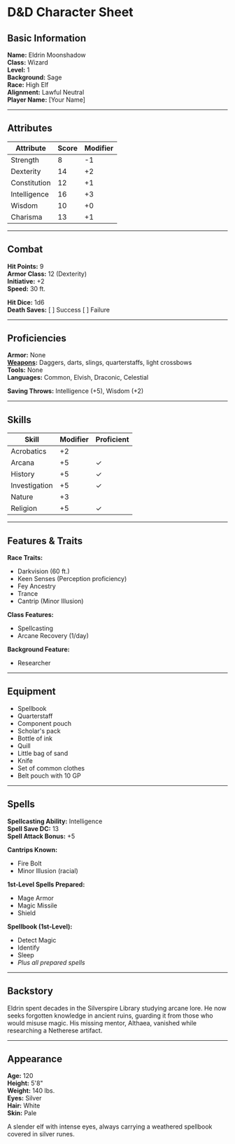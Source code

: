 # D&D Character Sheet

## Basic Information
**Name:** Eldrin Moonshadow  
**Class:** Wizard  
**Level:** 1  
**Background:** Sage  
**Race:** High Elf  
**Alignment:** Lawful Neutral  
**Player Name:** [Your Name]  

---

## Attributes
| Attribute | Score | Modifier |
|-----------|-------|----------|
| Strength  | 8     | -1       |
| Dexterity | 14    | +2       |
| Constitution | 12  | +1       |
| Intelligence | 16 | +3       |
| Wisdom    | 10    | +0       |
| Charisma  | 13    | +1       |

---

## Combat
**Hit Points:** 9  
**Armor Class:** 12 (Dexterity)  
**Initiative:** +2  
**Speed:** 30 ft.  

**Hit Dice:** 1d6  
**Death Saves:** [ ] Success [ ] Failure  

---

## Proficiencies
**Armor:** None  
**[Weapons](../Rules/DND.SRD.Wiki/Equipment/Weapons.md):** Daggers, darts, slings, quarterstaffs, light crossbows  
**Tools:** None  
**Languages:** Common, Elvish, Draconic, Celestial  

**Saving Throws:** Intelligence (+5), Wisdom (+2)  

---

## Skills
| Skill          | Modifier | Proficient |
|----------------|----------|------------|
| Acrobatics     | +2       |            |
| Arcana         | +5       | ✓          |
| History        | +5       | ✓          |
| Investigation  | +5       | ✓          |
| Nature         | +3       |            |
| Religion       | +5       | ✓          |

---

## Features & Traits
**Race Traits:**
- Darkvision (60 ft.)
- Keen Senses (Perception proficiency)
- Fey Ancestry
- Trance
- Cantrip (Minor Illusion)

**Class Features:**
- Spellcasting
- Arcane Recovery (1/day)

**Background Feature:**
- Researcher

---

## Equipment
- Spellbook
- Quarterstaff
- Component pouch
- Scholar's pack
- Bottle of ink
- Quill
- Little bag of sand
- Knife
- Set of common clothes
- Belt pouch with 10 GP

---

## Spells
**Spellcasting Ability:** Intelligence  
**Spell Save DC:** 13  
**Spell Attack Bonus:** +5  

**Cantrips Known:**
- Fire Bolt
- Minor Illusion (racial)

**1st-Level Spells Prepared:**
- Mage Armor
- Magic Missile
- Shield

**Spellbook (1st-Level):**
- Detect Magic
- Identify
- Sleep
- *Plus all prepared spells*

---

## Backstory
Eldrin spent decades in the Silverspire Library studying arcane lore. He now seeks forgotten knowledge in ancient ruins, guarding it from those who would misuse magic. His missing mentor, Althaea, vanished while researching a Netherese artifact.

---

## Appearance
**Age:** 120  
**Height:** 5'8"  
**Weight:** 140 lbs.  
**Eyes:** Silver  
**Hair:** White  
**Skin:** Pale  

A slender elf with intense eyes, always carrying a weathered spellbook covered in silver runes.

